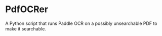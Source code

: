 # PdfOCRer
A Python script that runs Paddle OCR on a possibly unsearchable PDF to make it searchable.
